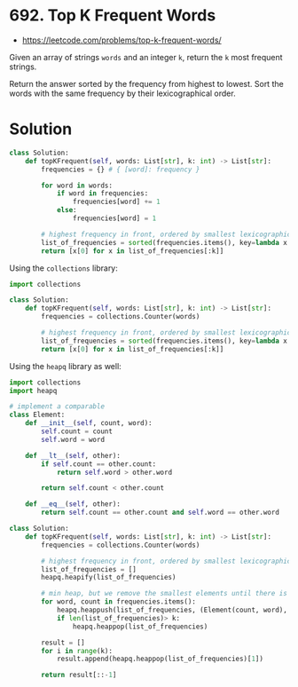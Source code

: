 # 692. Top K Frequent Words

- https://leetcode.com/problems/top-k-frequent-words/

Given an array of strings `words` and an integer `k`, return the `k` most frequent strings.

Return the answer sorted by the frequency from highest to lowest. Sort the words with the same frequency by their lexicographical order.

# Solution

```python
class Solution:
    def topKFrequent(self, words: List[str], k: int) -> List[str]:
        frequencies = {} # { [word]: frequency }

        for word in words:
            if word in frequencies:
                frequencies[word] += 1
            else:
                frequencies[word] = 1

        # highest frequency in front, ordered by smallest lexicographic word first
        list_of_frequencies = sorted(frequencies.items(), key=lambda x: (-x[1], x[0]))
        return [x[0] for x in list_of_frequencies[:k]]
```

Using the `collections` library:

```python
import collections

class Solution:
    def topKFrequent(self, words: List[str], k: int) -> List[str]:
        frequencies = collections.Counter(words)

        # highest frequency in front, ordered by smallest lexicographic word first
        list_of_frequencies = sorted(frequencies.items(), key=lambda x: (-x[1], x[0]))
        return [x[0] for x in list_of_frequencies[:k]]
```

Using the `heapq` library as well:

```python
import collections
import heapq

# implement a comparable
class Element:
    def __init__(self, count, word):
        self.count = count
        self.word = word

    def __lt__(self, other):
        if self.count == other.count:
            return self.word > other.word

        return self.count < other.count

    def __eq__(self, other):
        return self.count == other.count and self.word == other.word

class Solution:
    def topKFrequent(self, words: List[str], k: int) -> List[str]:
        frequencies = collections.Counter(words)

        # highest frequency in front, ordered by smallest lexicographic word first
        list_of_frequencies = []
        heapq.heapify(list_of_frequencies)

        # min heap, but we remove the smallest elements until there is only the k largest elements remaining
        for word, count in frequencies.items():
            heapq.heappush(list_of_frequencies, (Element(count, word), word))
            if len(list_of_frequencies)> k:
                heapq.heappop(list_of_frequencies)

        result = []
        for i in range(k):
            result.append(heapq.heappop(list_of_frequencies)[1])

        return result[::-1]
```
